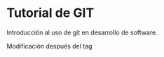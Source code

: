 # Tutorial de GIT

Introducción al uso de git en desarrollo de software.

Modificación después del tag
